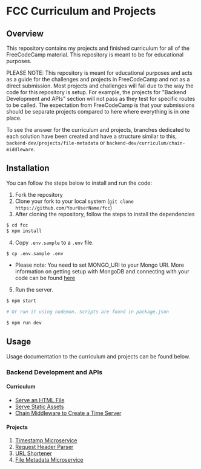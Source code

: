 # FCC Curriculum and Projects

## Overview

This repository contains my projects and finished curriculum for all of the
FreeCodeCamp material. This repository is meant to be for educational purposes.

PLEASE NOTE: This repository is meant for educational purposes and acts as a guide for
the challenges and projects in FreeCodeCamp and not as a direct submission. Most projects
and challenges will fail due to the way the code for this repository is setup. For example,
the projects for "Backend Development and APIs" section will not pass as they test
for specific routes to be called. The expectation from FreeCodeCamp is that your submissions 
should be separate projects compared to here where everything is in one place. 

To see the answer for the curriculum and projects, branches dedicated to each solution
have been created and have a structure similar to this, `backend-dev/projects/file-metadata`
or `backend-dev/curriculum/chain-middleware`.

## Installation

You can follow the steps below to install and run the code:

1. Fork the repository
2. Clone your fork to your local system (`git clone https://github.com/YourUserName/fcc`)
3. After cloning the repository, follow the steps to install the dependencies

```bash
$ cd fcc
$ npm install
```

4. Copy `.env.sample` to a `.env` file.

```bash
$ cp .env.sample .env
```

- Please note: You need to set MONGO_URI to your Mongo URI. More information on
  getting setup with MongoDB and connecting with your code can be found
  [here](https://www.freecodecamp.org/news/get-started-with-mongodb-atlas/)

5. Run the server.

```bash
$ npm start

# Or run it using nodemon. Scripts are found in package.json

$ npm run dev
```

## Usage

Usage documentation to the curriculum and projects can be found below.

### Backend Development and APIs

#### Curriculum
- [Serve an HTML File](https://github.com/ChristianLapinig/fcc/tree/backend-dev/curriculum/serve-html/backend-dev/curriculum)
- [Serve Static Assets](https://github.com/ChristianLapinig/fcc/tree/backend-dev/curriculum/serve-static-assets/backend-dev/curriculum)
- [Chain Middleware to Create a Time Server](https://github.com/ChristianLapinig/fcc/tree/backend-dev/curriculum/chain-middleware/backend-dev/curriculum)

#### Projects

1. [Timestamp Microservice](https://github.com/ChristianLapinig/fcc/tree/master/backend-dev/projects/timestamp-microservice)
2. [Request Header Parser](https://github.com/ChristianLapinig/fcc/tree/master/backend-dev/projects/request-header-parser)
3. [URL Shortener](https://github.com/ChristianLapinig/fcc/tree/master/backend-dev/projects/url-shortener)
4. [File Metadata Microservice](https://github.com/ChristianLapinig/fcc/tree/master/backend-dev/projects/file-metadata-microservice)
